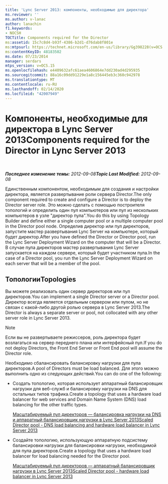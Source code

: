 ```yaml
---
title: 'Lync Server 2013: компоненты, необходимые для директора'
ms.reviewer: ''
ms.author: v-lanac
author: lanachin
f1.keywords:
- NOCSH
TOCTitle: Components required for the Director
ms:assetid: 15c7c8d4-b93f-4386-b2d1-d76dab8f801e
ms:mtpsurl: https://technet.microsoft.com/en-us/library/Gg398228(v=OCS.15)
ms:contentKeyID: 48183502
ms.date: 07/23/2014
manager: serdars
mtps_version: v=OCS.15
ms.openlocfilehash: e4409632afc61aea4606864e7dd230ad4d295935
ms.sourcegitcommit: 88a16c09dd91229e1a8c156445eb3c360c942978
ms.translationtype: MT
ms.contentlocale: ru-RU
ms.lasthandoff: 02/14/2020
ms.locfileid: "42007949"
---
```

<div data-xmlns="http://www.w3.org/1999/xhtml">

<div class="topic" data-xmlns="http://www.w3.org/1999/xhtml" data-msxsl="urn:schemas-microsoft-com:xslt" data-cs="http://msdn.microsoft.com/">

<div data-asp="http://msdn2.microsoft.com/asp">

# <a name="components-required-for-the-director-in-lync-server-2013"></a><span data-ttu-id="339b2-102">Компоненты, необходимые для директора в Lync Server 2013</span><span class="sxs-lookup"><span data-stu-id="339b2-102">Components required for the Director in Lync Server 2013</span></span>

</div>

<div id="mainSection">

<div id="mainBody">

<span> </span>

<span data-ttu-id="339b2-103">_**Последнее изменение темы:** 2012-09-08_</span><span class="sxs-lookup"><span data-stu-id="339b2-103">_**Topic Last Modified:** 2012-09-08_</span></span>

<span data-ttu-id="339b2-104">Единственным компонентом, необходимым для создания и настройки директора, является развертывание роли сервера Director.</span><span class="sxs-lookup"><span data-stu-id="339b2-104">The only component required to create and configure a Director is to deploy the Director server role.</span></span> <span data-ttu-id="339b2-105">Это можно сделать с помощью построителя топологий и определить один пул компьютеров или пул из нескольких компьютеров в узле "директор пула".</span><span class="sxs-lookup"><span data-stu-id="339b2-105">You do this by using Topology Builder and define either a single computer pool or a multiple computer pool in the Director pool node.</span></span> <span data-ttu-id="339b2-106">Определив директор или пул директоров, запустите мастер развертывания Lync Server на компьютере, который будет директор.</span><span class="sxs-lookup"><span data-stu-id="339b2-106">After you have defined the Director or Director pool, run the Lync Server Deployment Wizard on the computer that will be a Director.</span></span> <span data-ttu-id="339b2-107">В случае пула директоров мастер развертывания Lync Server запускается на каждом сервере, который будет участником пула.</span><span class="sxs-lookup"><span data-stu-id="339b2-107">In the case of a Director pool, you run the Lync Server Deployment Wizard on each server that will be a member of the pool.</span></span>

<div>

## <a name="topologies"></a><span data-ttu-id="339b2-108">Топологии</span><span class="sxs-lookup"><span data-stu-id="339b2-108">Topologies</span></span>

<span data-ttu-id="339b2-109">Вы можете реализовать один сервер директоров или пул директоров.</span><span class="sxs-lookup"><span data-stu-id="339b2-109">You can implement a single Director server or a Director pool.</span></span> <span data-ttu-id="339b2-110">Директор всегда является отдельным сервером или пулом, но не связан с какой-либо другой ролью сервера в Lync Server 2013.</span><span class="sxs-lookup"><span data-stu-id="339b2-110">The Director is always a separate server or pool, not collocated with any other server role in Lync Server 2013.</span></span>

<div>


> [!NOTE]  
> <span data-ttu-id="339b2-111">Если вы не развертываете режиссеров, роль директора будет возлагаться на сервер переднего плана или интерфейсный пул.</span><span class="sxs-lookup"><span data-stu-id="339b2-111">If you do not deploy Directors, the Front End Server or Front End pool will assume the Director role.</span></span>



</div>

<span data-ttu-id="339b2-112">Необходимо сбалансировать балансировку нагрузки для пула директоров.</span><span class="sxs-lookup"><span data-stu-id="339b2-112">A pool of Directors must be load balanced.</span></span> <span data-ttu-id="339b2-113">Для этого можно выполнить одно из следующих действий.</span><span class="sxs-lookup"><span data-stu-id="339b2-113">You can do one of the following:</span></span>

  - <span data-ttu-id="339b2-114">Создать топологию, которая использует аппаратный балансировщик нагрузки для веб-служб и балансировку нагрузки на DNS для остальных типов трафика.</span><span class="sxs-lookup"><span data-stu-id="339b2-114">Create a topology that uses a hardware load balancer for web services and Domain Name System (DNS) load balancing for the other traffic types.</span></span>
    
    [<span data-ttu-id="339b2-115">Масштабируемый пул директоров — балансировка нагрузки на DNS и аппаратный балансировщик нагрузки в Lync Server 2013</span><span class="sxs-lookup"><span data-stu-id="339b2-115">Scaled Director pool - DNS load balancing and hardware load balancer in Lync Server 2013</span></span>](lync-server-2013-scaled-director-pool-dns-load-balancing-and-hardware-load-balancer.md)

  - <span data-ttu-id="339b2-116">Создайте топологию, использующую аппаратную подсистему балансировки нагрузки для балансировки нагрузки, необходимой для пула директоров.</span><span class="sxs-lookup"><span data-stu-id="339b2-116">Create a topology that uses a hardware load balancer for load balancing needed for the Director pool.</span></span>
    
    [<span data-ttu-id="339b2-117">Масштабируемый пул директоров — аппаратный балансировщик нагрузки в Lync Server 2013</span><span class="sxs-lookup"><span data-stu-id="339b2-117">Scaled Director pool - hardware load balancer in Lync Server 2013</span></span>](lync-server-2013-scaled-director-pool-hardware-load-balancer.md)

</div>

</div>

<span> </span>

</div>

</div>

</div>

